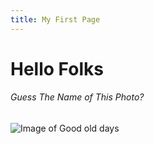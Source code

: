 ```yaml
---
title: My First Page
---
```


# Hello Folks
###### Guess The Name of This Photo?
![Image of Good old days](https://cdn.pixabay.com/photo/2023/04/30/14/52/countryside-7960674_960_720.jpg)

